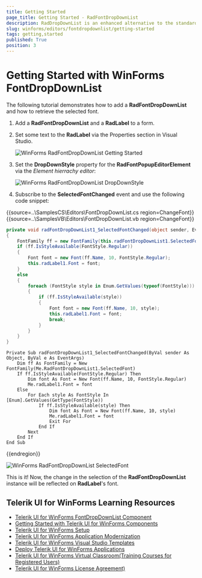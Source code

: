 ```yaml
---
title: Getting Started
page_title: Getting Started - RadFontDropDownList
description: RadDropDownList is an enhanced alternative to the standard Windows Forms combo box control.
slug: winforms/editors/fontdropdownlist/getting-started
tags: getting,started
published: True
position: 3 
---
```


# Getting Started with WinForms FontDropDownList
 
The following tutorial demonstrates how to add a **RadFontDropDownList** and how to retrieve the selected font.

1. Add a **RadFontDropDownList** and a **RadLabel** to a form. 
2. Set some text to the **RadLabel** via the Properties section in Visual Studio.

	![WinForms RadFontDropDownList Getting Started](images/fontdropdownlist-getting-started001.png)

3. Set the **DropDownStyle** property for the **RadFontPopupEditorElement** via the *Element hierrachy editor*:
 
	![WinForms RadFontDropDownList DropDownStyle](images/fontdropdownlist-getting-started002.png)

5. Subscribe to the **SelectedFontChanged** event and use the following code snippet:
            
{{source=..\SamplesCS\Editors\FontDropDownList.cs region=ChangeFont}} 
{{source=..\SamplesVB\Editors\FontDropDownList.vb region=ChangeFont}} 

````C#
private void radFontDropDownList1_SelectedFontChanged(object sender, EventArgs e)
{
    FontFamily ff = new FontFamily(this.radFontDropDownList1.SelectedFont);
    if (ff.IsStyleAvailable(FontStyle.Regular))
    {
        Font font = new Font(ff.Name, 10, FontStyle.Regular);
        this.radLabel1.Font = font;
    }
    else
    {
        foreach (FontStyle style in Enum.GetValues(typeof(FontStyle)))
        {
            if (ff.IsStyleAvailable(style))
            {
                Font font = new Font(ff.Name, 10, style);
                this.radLabel1.Font = font;
                break;
            }
        }
    }
}

````
````VB.NET
Private Sub radFontDropDownList1_SelectedFontChanged(ByVal sender As Object, ByVal e As EventArgs)
    Dim ff As FontFamily = New FontFamily(Me.RadFontDropDownList1.SelectedFont)
    If ff.IsStyleAvailable(FontStyle.Regular) Then
        Dim font As Font = New Font(ff.Name, 10, FontStyle.Regular)
        Me.radLabel1.Font = font
    Else
        For Each style As FontStyle In [Enum].GetValues(GetType(FontStyle))
            If ff.IsStyleAvailable(style) Then
                Dim font As Font = New Font(ff.Name, 10, style)
                Me.radLabel1.Font = font
                Exit For
            End If
        Next
    End If
End Sub

````

{{endregion}} 

![WinForms RadFontDropDownList SelectedFont](images/fontdropdownlist-getting-started003.gif)
 
This is it! Now, the change in the selection of the **RadFontDropDownList** instance will be reflected on **RadLabel**'s font.

## Telerik UI for WinForms Learning Resources
* [Telerik UI for WinForms FontDropDownList Component](https://www.telerik.com/products/winforms/fontdropdownlist.aspx)
* [Getting Started with Telerik UI for WinForms Components](https://docs.telerik.com/devtools/winforms/getting-started/first-steps)
* [Telerik UI for WinForms Setup](https://docs.telerik.com/devtools/winforms/installation-and-upgrades/installing-on-your-computer)
* [Telerik UI for WinForms Application Modernization](https://docs.telerik.com/devtools/winforms/winforms-converter/overview)
* [Telerik UI for WinForms Visual Studio Templates](https://docs.telerik.com/devtools/winforms/visual-studio-integration/visual-studio-templates)
* [Deploy Telerik UI for WinForms Applications](https://docs.telerik.com/devtools/winforms/deployment-and-distribution/application-deployment)
* [Telerik UI for WinForms Virtual Classroom(Training Courses for Registered Users)](https://learn.telerik.com/learn/course/external/view/elearning/17/telerik-ui-for-winforms)
* [Telerik UI for WinForms License Agreement)](https://www.telerik.com/purchase/license-agreement/winforms-dlw-s)

